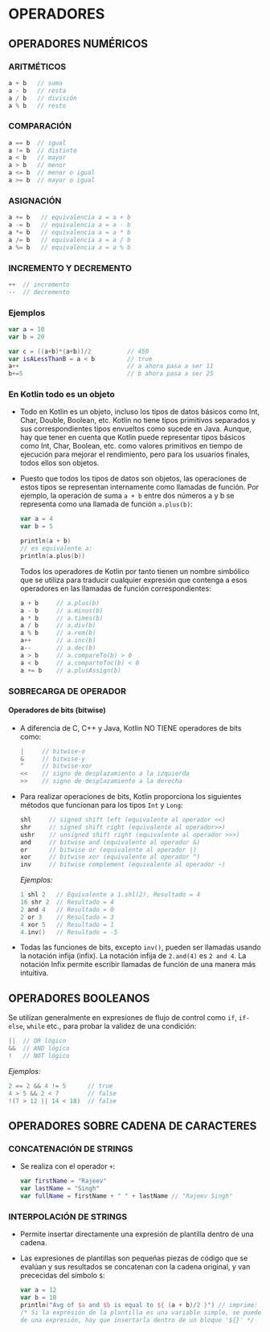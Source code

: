 
# OPERADORES

## OPERADORES NUMÉRICOS

### ARITMÉTICOS

```kotlin
a + b   // suma
a - b   // resta
a / b   // división
a % b   // resto
```

### COMPARACIÓN

```kotlin
a == b  // igual
a != b  // distinto
a < b   // mayor
a > b   // menor
a <= b  // menor o igual
a >= b  // mayor o igual
```

### ASIGNACIÓN

```kotlin
a += b   // equivalencia a = a + b
a -= b   // equivalencia a = a - b
a *= b   // equivalencia a = a * b 
a /= b   // equivalencia a = a / b
a %= b   // equivalencia a = a % b
```

### INCREMENTO Y DECREMENTO

```kotlin
++  // incremento
--  // decremento
```

### Ejemplos

```kotlin
var a = 10
var b = 20

var c = ((a+b)*(a+b))/2          // 450
var isALessThanB = a < b         // true
a++                              // a ahora pasa a ser 11
b+=5                             // b ahora pasa a ser 25
```

### En Kotlin todo es un objeto

- Todo en Kotlin es un objeto, incluso los tipos de datos básicos como Int, Char, Double, Boolean, etc. Kotlin no
tiene tipos primitivos separados y sus correspondientes tipos envueltos como sucede en Java. Aunque, hay que tener en cuenta que Kotlin puede representar tipos básicos como Int, Char, Boolean, etc. como valores primitivos en tiempo de ejecución para mejorar el rendimiento, pero para los usuarios finales, todos ellos son objetos.

- Puesto que todos los tipos de datos son objetos, las operaciones de estos tipos se representan internamente como
llamadas de función.
Por ejemplo, la operación de suma `a + b` entre dos números a y b se representa como una llamada de función `a.plus(b)`:

  ```kotlin
  var a = 4
  var b = 5

  println(a + b)      
  // es equivalente a:
  println(a.plus(b))
  ```
  Todos los operadores de Kotlin por tanto tienen un nombre simbólico que se utiliza para traducir cualquier expresión
  que contenga a esos operadores en las llamadas de función correspondientes:


  ```kotlin
  a + b     // a.plus(b)
  a - b     // a.minus(b)
  a * b     // a.times(b)
  a / b     // a.div(b)
  a % b     // a.rem(b)
  a++       // a.inc(b)
  a--       // a.dec(b)
  a > b     // a.compareTo(b) > 0
  a < b     // a.comparteToc(b) < 0
  a += b    // a.plusAssign(b)
  ```


### SOBRECARGA DE OPERADOR

#### Operadores de bits (bitwise)

- A diferencia de C, C++ y Java, Kotlin NO TIENE operadores de bits como:

  ```java
  |     // bitwise-o
  &     // bitwise-y
  ^     // bitwise-xor
  <<    // signo de desplazamiento a la izquierda
  >>    // signo de desplazamiento a la derecha
  ```

- Para realizar operaciones de bits, Kotlin proporciona los siguientes métodos que funcionan para los tipos `Int` y `Long`:    

  ```kotlin
  shl     // signed shift left (equivalente al operador <<)
  shr     // signed shift right (equivalente al operador>>)
  ushr    // unsigned shift right (equivalente al operador >>>)
  and     // bitwise and (equivalente al operador &)
  or      // bitwise or (equivalente al operador |)
  xor     // bitwise xor (equivalente al operador ^)
  inv     // bitwise complement (equivalente al operador ~)
  ```

  *Ejemplos:*

  ```kotlin
  1 shl 2   // Equivalente a 1.shl(2), Resultado = 4
  16 shr 2  // Resultado = 4
  2 and 4   // Resultado = 0
  2 or 3    // Resultado = 3
  4 xor 5   // Resultado = 1
  4.inv()   // Resultado = -5
  ```

- Todas las funciones de bits, excepto `inv()`, pueden ser llamadas usando la notación infija (infix). La notación infija
de `2.and(4)` es `2 and 4`. La notación Infix permite escribir llamadas de función de una manera más intuitiva.


## OPERADORES BOOLEANOS

Se utilizan generalmente en expresiones de flujo de control como `if`, `if-else`, `while` etc., para probar la validez de
una condición:

```kotlin
||  // OR lógico
&&  // AND lógico
!   // NOT lógico
```

*Ejemplos:*

```kotlin
2 == 2 && 4 != 5      // true
4 > 5 && 2 < 7        // false
!(7 > 12 || 14 < 18)  // false
```

## OPERADORES SOBRE CADENA DE CARACTERES

### CONCATENACIÓN DE STRINGS

- Se realiza con el operador `+`:

  ```kotlin
  var firstName = "Rajeev"
  var lastName = "Singh"
  var fullName = firstName + " " + lastName	// "Rajeev Singh"
  ```

### INTERPOLACIÓN DE STRINGS

- Permite insertar directamente una expresión de plantilla dentro de una cadena.

- Las expresiones de plantillas son pequeñas piezas de código que se evalúan y sus resultados se concatenan con la
cadena original, y van prececidas del símbolo `$`:

  ```kotlin
  var a = 12
  var b = 18
  println("Avg of $a and $b is equal to ${ (a + b)/2 }") // imprime: Avg of 12 and 18 is equal to 15
  /* Si la expresión de la plantilla es una variable simple, se puede escribir como '$variableName', en cambio si se trata
  de una expresión, hay que insertarla dentro de un bloque '${}' */
  ```

